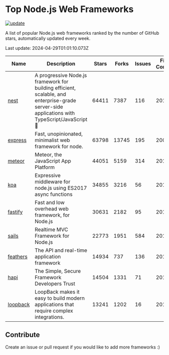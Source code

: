 # Top Node.js Web Frameworks

[![update](https://github.com/sunnysid3up/nodejs-web-frameworks/actions/workflows/update.yml/badge.svg)](https://github.com/sunnysid3up/nodejs-web-frameworks/actions/workflows/update.yml)

A list of popular Node.js web frameworks ranked by the number of GitHub stars, automatically updated every week.

Last update: 2024-04-29T01:01:10.073Z

| Name          | Description          | Stars                     | Forks          | Issues               | First Commit        | Last Commit         | Language          |
|---------------|----------------------|---------------------------|----------------|----------------------|---------------------|---------------------|-------------------|
| [nest](https://github.com/nestjs/nest) | A progressive Node.js framework for building efficient, scalable, and enterprise-grade server-side applications with TypeScript/JavaScript 🚀 | 64411 | 7387 | 116 | 2017 | 2024-04-28 | TS |
| [express](https://github.com/expressjs/express) | Fast, unopinionated, minimalist web framework for node. | 63798 | 13745 | 195 | 2009 | 2024-04-28 | JS |
| [meteor](https://github.com/meteor/meteor) | Meteor, the JavaScript App Platform | 44051 | 5159 | 314 | 2012 | 2024-04-28 | JS |
| [koa](https://github.com/koajs/koa) | Expressive middleware for node.js using ES2017 async functions | 34855 | 3216 | 56 | 2013 | 2024-04-28 | JS |
| [fastify](https://github.com/fastify/fastify) | Fast and low overhead web framework, for Node.js | 30631 | 2182 | 95 | 2016 | 2024-04-28 | JS |
| [sails](https://github.com/balderdashy/sails) | Realtime MVC Framework for Node.js | 22773 | 1951 | 584 | 2012 | 2024-04-28 | JS |
| [feathers](https://github.com/feathersjs/feathers) | The API and real-time application framework | 14934 | 737 | 136 | 2011 | 2024-04-28 | TS |
| [hapi](https://github.com/hapijs/hapi) | The Simple, Secure Framework Developers Trust | 14504 | 1331 | 71 | 2011 | 2024-04-28 | JS |
| [loopback](https://github.com/strongloop/loopback) | LoopBack makes it easy to build modern applications that require complex integrations. | 13241 | 1202 | 16 | 2013 | 2024-04-25 | JS |

## Contribute 

Create an issue or pull request if you would like to add more frameworks :)
